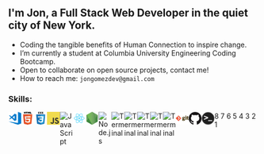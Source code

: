 ## I'm Jon, a Full Stack Web Developer in the quiet city of New York.

-  Coding the tangible benefits of Human Connection to inspire change.
-  I’m currently a student at Columbia University Engineering Coding Bootcamp.
-  Open to collaborate on open source projects, contact me!
-  How to reach me: ``jongomezdev@gmail.com``

### Skills:

<img align="left" alt="Visual Studio Code" width="26px" src="https://raw.githubusercontent.com/github/explore/80688e429a7d4ef2fca1e82350fe8e3517d3494d/topics/visual-studio-code/visual-studio-code.png" />
<img align="left" alt="HTML5" width="26px" src="https://raw.githubusercontent.com/github/explore/80688e429a7d4ef2fca1e82350fe8e3517d3494d/topics/html/html.png" />
<img align="left" alt="CSS3" width="26px" src="https://raw.githubusercontent.com/github/explore/80688e429a7d4ef2fca1e82350fe8e3517d3494d/topics/css/css.png" />
<img align="left" alt="JavaScript" width="26px" src="https://raw.githubusercontent.com/github/explore/80688e429a7d4ef2fca1e82350fe8e3517d3494d/topics/javascript/javascript.png" />
<img align="left" alt="JavaScript" width="26px" src="https://hugovk.github.io/python-logos/img/Python%20Canarias.jpg" />
<img align="left" alt="React" width="26px" src="https://raw.githubusercontent.com/github/explore/80688e429a7d4ef2fca1e82350fe8e3517d3494d/topics/react/react.png" />
<img align="left" alt="Node.js" width="26px" src="https://raw.githubusercontent.com/github/explore/80688e429a7d4ef2fca1e82350fe8e3517d3494d/topics/nodejs/nodejs.png" />
<img align="left" alt="Node.js" width="26px" src="https://toppng.com/uploads/preview/9kib-354x415-unnamed-mongodb-logo-sv-11562860723mgempnmrq3.png" />
<img align="left" alt="Terminal" width="26px" src="https://jongomezdev.github.io/Assets/img/mysql.png" />8
<img align="left" alt="Terminal" width="26px" src="https://sequelize.org/master/manual/asset/logo-small.png" /> 7
<img align="left" alt="Terminal" width="26px" src="https://jongomezdev.github.io/Assets/img/ejs.png" />6
<img align="left" alt="Terminal" width="26px" src="https://cdn.worldvectorlogo.com/logos/handlebars-1.svg" />5
<img align="left" alt="Terminal" width="26px" src="https://jongomezdev.github.io/Assets/img/express.jpg" />4
<img align="left" alt="Git" width="26px" src="https://raw.githubusercontent.com/github/explore/80688e429a7d4ef2fca1e82350fe8e3517d3494d/topics/git/git.png" />3
<img align="left" alt="GitHub" width="26px" src="https://raw.githubusercontent.com/github/explore/78df643247d429f6cc873026c0622819ad797942/topics/github/github.png" />2
<img align="left" alt="Terminal" width="26px" src="https://raw.githubusercontent.com/github/explore/80688e429a7d4ef2fca1e82350fe8e3517d3494d/topics/terminal/terminal.png" />1



<br>


